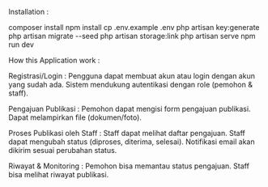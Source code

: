 Installation :

composer install
npm install
cp .env.example .env
php artisan key:generate
php artisan migrate --seed
php artisan storage:link
php artisan serve
npm run dev


How this Application work :

Registrasi/Login :
Pengguna dapat membuat akun atau login dengan akun yang sudah ada.
Sistem mendukung autentikasi dengan role (pemohon & staff).

Pengajuan Publikasi :
Pemohon dapat mengisi form pengajuan publikasi.
Dapat melampirkan file (dokumen/foto).

Proses Publikasi oleh Staff :
Staff dapat melihat daftar pengajuan.
Staff dapat mengubah status (diproses, diterima, selesai).
Notifikasi email akan dikirim sesuai perubahan status.

Riwayat & Monitoring :
Pemohon bisa memantau status pengajuan.
Staff bisa melihat riwayat publikasi.
